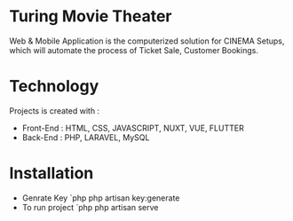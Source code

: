 # Turing Movie Theater 
Web & Mobile Application is the computerized solution for CINEMA Setups, which will automate the process of Ticket Sale, Customer Bookings.

# Technology 
Projects is created with : 
- Front-End : HTML, CSS, JAVASCRIPT, NUXT, VUE, FLUTTER
- Back-End : PHP, LARAVEL, MySQL

# Installation  

- Genrate Key 
`php
php artisan key:generate
- To run project 
`php
php artisan serve 

